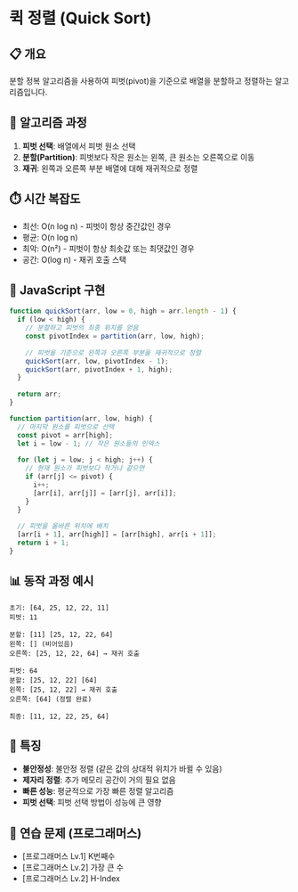 # 퀵 정렬 (Quick Sort)

## 📋 개요
분할 정복 알고리즘을 사용하여 피벗(pivot)을 기준으로 배열을 분할하고 정렬하는 알고리즘입니다.

## 🔧 알고리즘 과정
1. **피벗 선택**: 배열에서 피벗 원소 선택
2. **분할(Partition)**: 피벗보다 작은 원소는 왼쪽, 큰 원소는 오른쪽으로 이동
3. **재귀**: 왼쪽과 오른쪽 부분 배열에 대해 재귀적으로 정렬

## ⏱️ 시간 복잡도
- 최선: O(n log n) - 피벗이 항상 중간값인 경우
- 평균: O(n log n)
- 최악: O(n²) - 피벗이 항상 최솟값 또는 최댓값인 경우
- 공간: O(log n) - 재귀 호출 스택

## 📝 JavaScript 구현
```javascript
function quickSort(arr, low = 0, high = arr.length - 1) {
  if (low < high) {
    // 분할하고 피벗의 최종 위치를 얻음
    const pivotIndex = partition(arr, low, high);
    
    // 피벗을 기준으로 왼쪽과 오른쪽 부분을 재귀적으로 정렬
    quickSort(arr, low, pivotIndex - 1);
    quickSort(arr, pivotIndex + 1, high);
  }
  
  return arr;
}

function partition(arr, low, high) {
  // 마지막 원소를 피벗으로 선택
  const pivot = arr[high];
  let i = low - 1; // 작은 원소들의 인덱스
  
  for (let j = low; j < high; j++) {
    // 현재 원소가 피벗보다 작거나 같으면
    if (arr[j] <= pivot) {
      i++;
      [arr[i], arr[j]] = [arr[j], arr[i]];
    }
  }
  
  // 피벗을 올바른 위치에 배치
  [arr[i + 1], arr[high]] = [arr[high], arr[i + 1]];
  return i + 1;
}
```

## 📊 동작 과정 예시
```
초기: [64, 25, 12, 22, 11]
피벗: 11

분할: [11] [25, 12, 22, 64]
왼쪽: [] (비어있음)
오른쪽: [25, 12, 22, 64] → 재귀 호출

피벗: 64
분할: [25, 12, 22] [64]
왼쪽: [25, 12, 22] → 재귀 호출
오른쪽: [64] (정렬 완료)

최종: [11, 12, 22, 25, 64]
```

## 🎯 특징
- **불안정성**: 불안정 정렬 (같은 값의 상대적 위치가 바뀔 수 있음)
- **제자리 정렬**: 추가 메모리 공간이 거의 필요 없음
- **빠른 성능**: 평균적으로 가장 빠른 정렬 알고리즘
- **피벗 선택**: 피벗 선택 방법이 성능에 큰 영향

## 🧪 연습 문제 (프로그래머스)
- [프로그래머스 Lv.1] K번째수
- [프로그래머스 Lv.2] 가장 큰 수
- [프로그래머스 Lv.2] H-Index